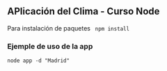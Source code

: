 ## APlicación del Clima - Curso Node

Para instalación de paquetes  ``` npm install``` 

### Ejemple de uso de la app
```
node app -d "Madrid"
```